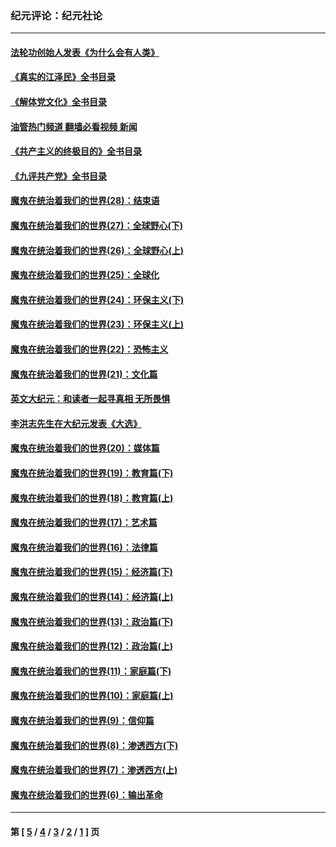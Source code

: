### 纪元评论：纪元社论
---
#### [法轮功创始人发表《为什么会有人类》](../../pages/nsc422/n13912117.md?02040330) 
#### [《真实的江泽民》全书目录](../../pages/nsc422/n13721399.md?02040330) 
#### [《解体党文化》全书目录](../../pages/nsc422/n13721157.md?02040330) 
#### [油管热门频道 翻墙必看视频 新闻](ok?02040330)
#### [《共产主义的终极目的》全书目录](../../pages/nsc422/n13721048.md?02040330) 
#### [《九评共产党》全书目录](../../pages/nsc422/n13708085.md?02040330) 
#### [魔鬼在统治着我们的世界(28)：结束语](../../pages/nsc422/n10936246.md?02040330) 
#### [魔鬼在统治着我们的世界(27)：全球野心(下)](../../pages/nsc422/n10928319.md?02040330) 
#### [魔鬼在统治着我们的世界(26)：全球野心(上)](../../pages/nsc422/n10900318.md?02040330) 
#### [魔鬼在统治着我们的世界(25)：全球化](../../pages/nsc422/n10788205.md?02040330) 
#### [魔鬼在统治着我们的世界(24)：环保主义(下)](../../pages/nsc422/n10695307.md?02040330) 
#### [魔鬼在统治着我们的世界(23)：环保主义(上)](../../pages/nsc422/n10688613.md?02040330) 
#### [魔鬼在统治着我们的世界(22)：恐怖主义](../../pages/nsc422/n10614727.md?02040330) 
#### [魔鬼在统治着我们的世界(21)：文化篇](../../pages/nsc422/n10597706.md?02040330) 
#### [英文大纪元：和读者一起寻真相 无所畏惧](../../pages/nsc422/n12542027.md?02040330) 
#### [李洪志先生在大纪元发表《大选》](../../pages/nsc422/n12534746.md?02040330) 
#### [魔鬼在统治着我们的世界(20)：媒体篇](../../pages/nsc422/n10586579.md?02040330) 
#### [魔鬼在统治着我们的世界(19)：教育篇(下)](../../pages/nsc422/n10564808.md?02040330) 
#### [魔鬼在统治着我们的世界(18)：教育篇(上)](../../pages/nsc422/n10526970.md?02040330) 
#### [魔鬼在统治着我们的世界(17)：艺术篇](../../pages/nsc422/n10499093.md?02040330) 
#### [魔鬼在统治着我们的世界(16)：法律篇](../../pages/nsc422/n10485969.md?02040330) 
#### [魔鬼在统治着我们的世界(15)：经济篇(下)](../../pages/nsc422/n10469975.md?02040330) 
#### [魔鬼在统治着我们的世界(14)：经济篇(上)](../../pages/nsc422/n10457370.md?02040330) 
#### [魔鬼在统治着我们的世界(13)：政治篇(下)](../../pages/nsc422/n10448270.md?02040330) 
#### [魔鬼在统治着我们的世界(12)：政治篇(上)](../../pages/nsc422/n10444576.md?02040330) 
#### [魔鬼在统治着我们的世界(11)：家庭篇(下)](../../pages/nsc422/n10440961.md?02040330) 
#### [魔鬼在统治着我们的世界(10)：家庭篇(上)](../../pages/nsc422/n10435448.md?02040330) 
#### [魔鬼在统治着我们的世界(9)：信仰篇](../../pages/nsc422/n10432159.md?02040330) 
#### [魔鬼在统治着我们的世界(8)：渗透西方(下)](../../pages/nsc422/n10429603.md?02040330) 
#### [魔鬼在统治着我们的世界(7)：渗透西方(上)](../../pages/nsc422/n10426013.md?02040330) 
#### [魔鬼在统治着我们的世界(6)：输出革命](../../pages/nsc422/n10421536.md?02040330) 

---
#### 第 [ [5](./5.md?02040330) / [4](./4.md?02040330) / [3](./3.md?02040330) / [2](./2.md?02040330) / [1](./1.md?02040330) ] 页

